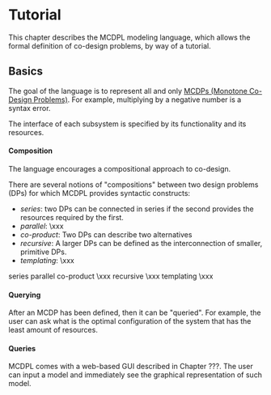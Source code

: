 # Tutorial

This chapter describes the MCDPL modeling language,
which allows the formal definition of co-design problems,
by way of a tutorial.

## Basics

The goal of the language is to represent all and only [MCDPs
(Monotone Co-Design Problems)](#def:MCDP). For example, multiplying by a negative number is a syntax error.
<!-- <footnote>Similarly, CVX's~\cite{cvx} goal
is to describe all only convex problems.</footnote> -->

The interface of each subsystem is specified
by its <f>functionality</f> and its <r>resources</r>.

#### Composition

The language encourages a compositional approach to
co-design.

There are several notions of "compositions"
between two design problems (DPs) for which
MCDPL provides syntactic constructs:

* *series*: two DPs can be connected in series
  if the second provides
  the resources required by the first.
* *parallel*: \xxx
* *co-product*: Two DPs can describe two alternatives
* *recursive*: A larger DPs can be defined as the
  interconnection of smaller, primitive DPs.
* *templating*: \xxx

<col3>
    <span figure-id="Series">series</span>
    <span figure-id="Parallel">parallel</span>
    <span figure-id='Co-product'>co-product \xxx</span>
    <span figure-id='Recursive'>recursive \xxx</span>
    <span figure-id='Templating'>templating \xxx</span>
</col3>

<!--
MCDPL supports a modules system that allows to re-use
commonly used models. -->
<p></p>

#### Querying

After an MCDP has been defined, then it can be "queried". For
example, the user can ask what is the optimal configuration of the
system that has the least amount of resources.

#### Queries

MCDPL comes with a web-based GUI described in <ref>Chapter ???</ref>. The user can input a model and immediately see the graphical representation of such model.
